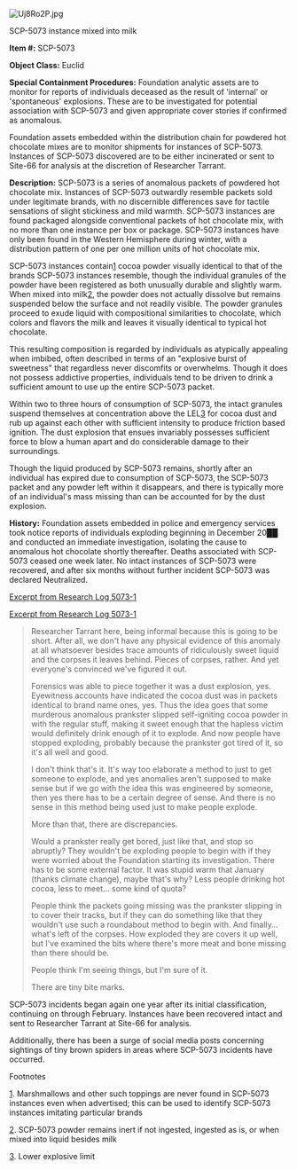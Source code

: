 ![Uj8Ro2P.jpg](https://i.imgur.com/Uj8Ro2P.jpg)

SCP-5073 instance mixed into milk

**Item #:** SCP-5073

**Object Class:** Euclid

**Special Containment Procedures:** Foundation analytic assets are to monitor for reports of individuals deceased as the result of 'internal' or 'spontaneous' explosions. These are to be investigated for potential association with SCP-5073 and given appropriate cover stories if confirmed as anomalous.

Foundation assets embedded within the distribution chain for powdered hot chocolate mixes are to monitor shipments for instances of SCP-5073. Instances of SCP-5073 discovered are to be either incinerated or sent to Site-66 for analysis at the discretion of Researcher Tarrant.

**Description:** SCP-5073 is a series of anomalous packets of powdered hot chocolate mix. Instances of SCP-5073 outwardly resemble packets sold under legitimate brands, with no discernible differences save for tactile sensations of slight stickiness and mild warmth. SCP-5073 instances are found packaged alongside conventional packets of hot chocolate mix, with no more than one instance per box or package. SCP-5073 instances have only been found in the Western Hemisphere during winter, with a distribution pattern of one per one million units of hot chocolate mix.

SCP-5073 instances contain[1](javascript:;) cocoa powder visually identical to that of the brands SCP-5073 instances resemble, though the individual granules of the powder have been registered as both unusually durable and slightly warm. When mixed into milk[2](javascript:;), the powder does not actually dissolve but remains suspended below the surface and not readily visible. The powder granules proceed to exude liquid with compositional similarities to chocolate, which colors and flavors the milk and leaves it visually identical to typical hot chocolate.

This resulting composition is regarded by individuals as atypically appealing when imbibed, often described in terms of an "explosive burst of sweetness" that regardless never discomfits or overwhelms. Though it does not possess addictive properties, individuals tend to be driven to drink a sufficient amount to use up the entire SCP-5073 packet.

Within two to three hours of consumption of SCP-5073, the intact granules suspend themselves at concentration above the LEL[3](javascript:;) for cocoa dust and rub up against each other with sufficient intensity to produce friction based ignition. The dust explosion that ensues invariably possesses sufficient force to blow a human apart and do considerable damage to their surroundings.

Though the liquid produced by SCP-5073 remains, shortly after an individual has expired due to consumption of SCP-5073, the SCP-5073 packet and any powder left within it disappears, and there is typically more of an individual's mass missing than can be accounted for by the dust explosion.

**History:** Foundation assets embedded in police and emergency services took notice reports of individuals exploding beginning in December 20██ and conducted an immediate investigation, isolating the cause to anomalous hot chocolate shortly thereafter. Deaths associated with SCP-5073 ceased one week later. No intact instances of SCP-5073 were recovered, and after six months without further incident SCP-5073 was declared Neutralized.

[Excerpt from Research Log 5073-1](javascript:;)

[Excerpt from Research Log 5073-1](javascript:;)

> Researcher Tarrant here, being informal because this is going to be short. After all, we don't have any physical evidence of this anomaly at all whatsoever besides trace amounts of ridiculously sweet liquid and the corpses it leaves behind. Pieces of corpses, rather. And yet everyone's convinced we've figured it out.
> 
> Forensics was able to piece together it was a dust explosion, yes. Eyewitness accounts have indicated the cocoa dust was in packets identical to brand name ones, yes. Thus the idea goes that some murderous anomalous prankster slipped self-igniting cocoa powder in with the regular stuff, making it sweet enough that the hapless victim would definitely drink enough of it to explode. And now people have stopped exploding, probably because the prankster got tired of it, so it's all well and good.
> 
> I don't think that's it. It's way too elaborate a method to just to get someone to explode, and yes anomalies aren't supposed to make sense but if we go with the idea this was engineered by someone, then yes there has to be a certain degree of sense. And there is no sense in this method being used just to make people explode.
> 
> More than that, there are discrepancies.
> 
> Would a prankster really get bored, just like that, and stop so abruptly? They wouldn't be exploding people to begin with if they were worried about the Foundation starting its investigation. There has to be some external factor. It was stupid warm that January (thanks climate change), maybe that's why? Less people drinking hot cocoa, less to meet… some kind of quota?
> 
> People think the packets going missing was the prankster slipping in to cover their tracks, but if they can do something like that they wouldn't use such a roundabout method to begin with. And finally… what's left of the corpses. How exploded they are covers it up well, but I've examined the bits where there's more meat and bone missing than there should be.
> 
> People think I'm seeing things, but I'm sure of it.
> 
> There are tiny bite marks.

SCP-5073 incidents began again one year after its initial classification, continuing on through February. Instances have been recovered intact and sent to Researcher Tarrant at Site-66 for analysis.

Additionally, there has been a surge of social media posts concerning sightings of tiny brown spiders in areas where SCP-5073 incidents have occurred.

Footnotes

[1](javascript:;). Marshmallows and other such toppings are never found in SCP-5073 instances even when advertised; this can be used to identify SCP-5073 instances imitating particular brands

[2](javascript:;). SCP-5073 powder remains inert if not ingested, ingested as is, or when mixed into liquid besides milk

[3](javascript:;). Lower explosive limit